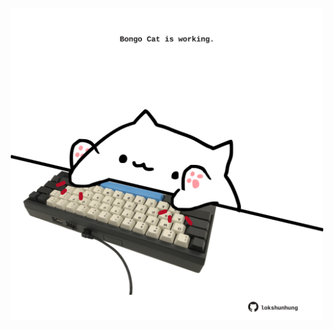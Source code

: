 <!-- built at 21/08/2021, 12:02:27 UTC -->
<p align="center">
  <img width="500" height="500" src="./ReadmeImage.svg">
</p>
